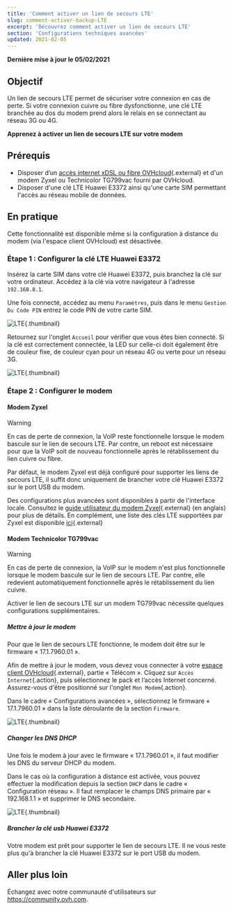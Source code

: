 ```yaml
---
title: 'Comment activer un lien de secours LTE'
slug: comment-activer-backup-LTE
excerpt: 'Découvrez comment activer un lien de secours LTE'
section: 'Configurations techniques avancées'
updated: 2021-02-05
---
```


**Dernière mise à jour le 05/02/2021**

## Objectif

Un lien de secours LTE permet de sécuriser votre connexion en cas de perte. Si votre connexion cuivre ou fibre dysfonctionne, une clé LTE branchée au dos du modem prend alors le relais en se connectant au réseau 3G ou 4G.

**Apprenez à activer un lien de secours LTE sur votre modem**

## Prérequis

- Disposer d’un [accès internet xDSL ou fibre OVHcloud](https://www.ovhtelecom.fr/offre-internet/){.external} et d'un modem Zyxel ou Technicolor TG799vac fourni par OVHcloud.
- Disposer d'une clé LTE Huawei E3372 ainsi qu'une carte SIM permettant l'accès au réseau mobile de données.

## En pratique

Cette fonctionnalité est disponible même si la configuration à distance du modem (via l'espace client OVHcloud) est désactivée.

### Étape 1 : Configurer la clé LTE Huawei E3372

Insérez la carte SIM dans votre clé Huawei E3372, puis branchez la clé sur votre ordinateur. Accédez à la clé via votre navigateur à l'adresse `192.168.8.1`.

Une fois connecté, accédez au menu `Paramètres`, puis dans le menu `Gestion Du Code PIN` entrez le code PIN de votre carte SIM.

![LTE](images/lte-step1-1.png){.thumbnail}

Retournez sur l'onglet `Accueil` pour vérifier que vous êtes bien connecté. Si la clé est correctement connectée, la LED sur celle-ci doit également être de couleur fixe, de couleur cyan pour un réseau 4G ou verte pour un réseau 3G.

![LTE](images/lte-step1-2.png){.thumbnail}

### Étape 2 : Configurer le modem

#### Modem Zyxel

> [!warning]
>
> En cas de perte de connexion, la VoIP reste fonctionnelle lorsque le modem bascule sur le lien de secours LTE. Par contre, un reboot est nécessaire pour que la VoIP soit de nouveau fonctionnelle après le rétablissement du lien cuivre ou fibre.
>

Par défaut, le modem Zyxel est déjà configuré pour supporter les liens de secours LTE, il suffit donc uniquement de brancher votre clé Huawei E3372 sur le port USB du modem.

Des configurations plus avancées sont disponibles à partir de l'interface locale. Consultez le [guide utilisateur du modem Zyxel](http://files.isp.ovh.net/zyxel/VMG8825-T50K_V5.13_5.50-1.pdf){.external} (en anglais) pour plus de détails.
En complément, une liste des clés LTE supportées par Zyxel est disponible [ici](http://files.isp.ovh.net/zyxel/LTE_dongle_supportList.pdf){.external}

#### Modem Technicolor TG799vac

> [!warning]
>
> En cas de perte de connexion, la VoIP sur le modem n'est plus fonctionnelle lorsque le modem bascule sur le lien de secours LTE. Par contre, elle redevient automatiquement fonctionnelle après le rétablissement du lien cuivre.
>

Activer le lien de secours LTE sur un modem TG799vac nécessite quelques configurations supplémentaires.

##### **Mettre à jour le modem**

Pour que le lien de secours LTE fonctionne, le modem doit être sur le firmware « 17.1.7960.01 ».

Afin de mettre à jour le modem, vous devez vous connecter à votre [espace client OVHcloud](https://www.ovh.com/auth/?action=gotomanager&from=https://www.ovh.com/fr/&ovhSubsidiary=fr){.external}, partie « Télécom ». Cliquez sur `Accès Internet`{.action}, puis sélectionnez le pack et l’accès Internet concerné. Assurez-vous d'être positionné sur l'onglet `Mon Modem`{.action}.

Dans le cadre « Configurations avancées », sélectionnez le firmware « 17.1.7960.01 » dans la liste déroulante de la section `Firmware`.

![LTE](images/lte-step2b-1.png){.thumbnail}


##### **Changer les DNS DHCP**

Une fois le modem à jour avec le firmware « 17.1.7960.01 », il faut modifier les DNS du serveur DHCP du modem.

Dans le cas où la configuration à distance est activée, vous pouvez effectuer la modification depuis la section `DHCP` dans le cadre « Configuration réseau ». Il faut remplacer le champs DNS primaire par « 192.168.1.1 »  et supprimer le DNS secondaire.

![LTE](images/lte-step2b-2.png){.thumbnail}

##### **Brancher la clé usb Huawei E3372**

Votre modem est prêt pour supporter le lien de secours LTE. Il ne vous reste plus qu'à brancher la clé Huawei E3372 sur le port USB du modem.

## Aller plus loin

Échangez avec notre communauté d'utilisateurs sur <https://community.ovh.com>.
